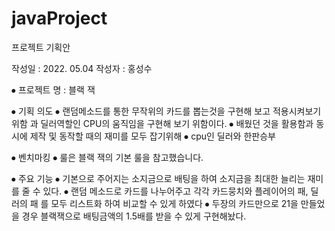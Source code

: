 # javaProject
프로젝트 기획안

작성일 : 2022. 05.04
작성자 : 홍성수

⦁	프로젝트 명 : 블랙 잭

⦁	기획 의도 
⦁	랜덤메소드를 통한 무작위의 카드를 뽑는것을 구현해 보고 적용시켜보기 위함 과 딜러역할인 CPU의 움직임을 구현해 보기 위함이다.
⦁	배웠던 것을 활용함과 동시에 제작 및 동작할 때의 재미를 모두 잡기위해
⦁	cpu인 딜러와 한판승부

⦁	벤치마킹 
⦁	룰은 블랙 잭의 기본 룰을 참고했습니다.

⦁	주요 기능 
⦁	기본으로 주어지는 소지금으로 배팅을 하여 소지금을 최대한 늘리는 재미를 줄 수 있다.
⦁	랜덤 메소드로 카드를 나누어주고 각각 카드뭉치와 플레이어의 패, 딜러의 패 를 모두 리스트화 하여 비교할 수 있게 하였다
⦁	두장의 카드만으로 21을 만들었을 경우 블랙잭으로 배팅금액의 1.5배를 받을 수 있게 구현해놨다.
